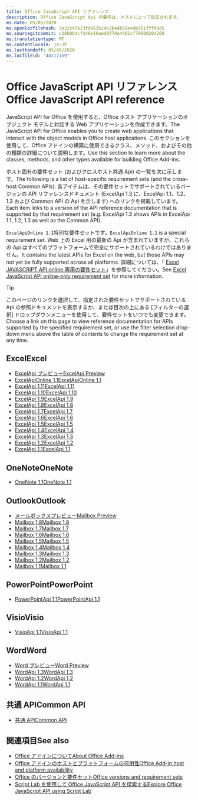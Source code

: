 ```yaml
---
title: Office JavaScript API リファレンス
description: Office JavaScript Api の要件は、ホストによって設定されます。
ms.date: 05/05/2020
ms.openlocfilehash: 3a32c47b23fd6635c4c2b44b58ee9b351fffd8d5
ms.sourcegitcommit: c38b0b4cf446e10aed0f7de4401cf7060020d260
ms.translationtype: MT
ms.contentlocale: ja-JP
ms.lasthandoff: 05/06/2020
ms.locfileid: "44117159"
---
```

# <a name="office-javascript-api-reference"></a><span data-ttu-id="e0420-103">Office JavaScript API リファレンス</span><span class="sxs-lookup"><span data-stu-id="e0420-103">Office JavaScript API reference</span></span>

<span data-ttu-id="e0420-104">JavaScript API for Office を使用すると、Office ホスト アプリケーションのオブジェクト モデルと対話する Web アプリケーションを作成できます。</span><span class="sxs-lookup"><span data-stu-id="e0420-104">The JavaScript API for Office enables you to create web applications that interact with the object models in Office host applications.</span></span> <span data-ttu-id="e0420-105">このセクションを使用して、Office アドインの構築に使用できるクラス、メソッド、およびその他の種類の詳細について説明します。</span><span class="sxs-lookup"><span data-stu-id="e0420-105">Use this section to learn more about the classes, methods, and other types available for building Office Add-ins.</span></span>

<span data-ttu-id="e0420-106">ホスト固有の要件セット (およびクロスホスト共通 Api) の一覧を次に示します。</span><span class="sxs-lookup"><span data-stu-id="e0420-106">The following is a list of host-specific requirement sets (and the cross-host Common APIs).</span></span> <span data-ttu-id="e0420-107">各アイテムは、その要件セットでサポートされているバージョンの API リファレンスドキュメント (ExcelApi 1.3 に、ExcelApi 1.1、1.2、1.3 および Common API の Api を示します) へのリンクを掲載しています。</span><span class="sxs-lookup"><span data-stu-id="e0420-107">Each item links to a version of the API reference documentation that is supported by that requirement set (e.g. ExcelApi 1.3 shows APIs in ExcelApi 1.1, 1.2, 1.3 as well as the Common API).</span></span>

<span data-ttu-id="e0420-108">`ExcelApiOnline 1.1`特別な要件セットです。</span><span class="sxs-lookup"><span data-stu-id="e0420-108">`ExcelApiOnline 1.1` is a special requirement set.</span></span> <span data-ttu-id="e0420-109">Web 上の Excel 用の最新の Api が含まれていますが、これらの Api はすべてのプラットフォームで完全にサポートされているわけではありません。</span><span class="sxs-lookup"><span data-stu-id="e0420-109">It contains the latest APIs for Excel on the web, but those APIs may not yet be fully supported across all platforms.</span></span> <span data-ttu-id="e0420-110">詳細については、「 [Excel JAVASCRIPT API online 専用の要件セット](/office/dev/add-ins/reference/requirement-sets/excel-api-online-requirement-set)」を参照してください。</span><span class="sxs-lookup"><span data-stu-id="e0420-110">See [Excel JavaScript API online-only requirement set](/office/dev/add-ins/reference/requirement-sets/excel-api-online-requirement-set) for more information.</span></span>

> [!TIP]
> <span data-ttu-id="e0420-111">このページのリンクを選択して、指定された要件セットでサポートされている Api の参照ドキュメントを表示するか、または目次の上にある [フィルターの選択] ドロップダウンメニューを使用して、要件セットをいつでも変更できます。</span><span class="sxs-lookup"><span data-stu-id="e0420-111">Choose a link on this page to view reference documentation for APIs supported by the specified requirement set, or use the filter selection drop-down menu above the table of contents to change the requirement set at any time.</span></span>

## <a name="excel"></a><span data-ttu-id="e0420-112">Excel</span><span class="sxs-lookup"><span data-stu-id="e0420-112">Excel</span></span>

- [<span data-ttu-id="e0420-113">ExcelApi プレビュー</span><span class="sxs-lookup"><span data-stu-id="e0420-113">ExcelApi Preview</span></span>](/javascript/api/excel?view=excel-js-preview)
- [<span data-ttu-id="e0420-114">ExcelApiOnline 1.1</span><span class="sxs-lookup"><span data-stu-id="e0420-114">ExcelApiOnline 1.1</span></span>](/javascript/api/excel?view=excel-js-online)
- [<span data-ttu-id="e0420-115">ExcelApi 1.11</span><span class="sxs-lookup"><span data-stu-id="e0420-115">ExcelApi 1.11</span></span>](/javascript/api/excel?view=excel-js-1.11)
- [<span data-ttu-id="e0420-116">ExcelApi 1.10</span><span class="sxs-lookup"><span data-stu-id="e0420-116">ExcelApi 1.10</span></span>](/javascript/api/excel?view=excel-js-1.10)
- [<span data-ttu-id="e0420-117">ExcelApi 1.9</span><span class="sxs-lookup"><span data-stu-id="e0420-117">ExcelApi 1.9</span></span>](/javascript/api/excel?view=excel-js-1.9)
- [<span data-ttu-id="e0420-118">ExcelApi 1.8</span><span class="sxs-lookup"><span data-stu-id="e0420-118">ExcelApi 1.8</span></span>](/javascript/api/excel?view=excel-js-1.8)
- [<span data-ttu-id="e0420-119">ExcelApi 1.7</span><span class="sxs-lookup"><span data-stu-id="e0420-119">ExcelApi 1.7</span></span>](/javascript/api/excel?view=excel-js-1.7)
- [<span data-ttu-id="e0420-120">ExcelApi 1.6</span><span class="sxs-lookup"><span data-stu-id="e0420-120">ExcelApi 1.6</span></span>](/javascript/api/excel?view=excel-js-1.6)
- [<span data-ttu-id="e0420-121">ExcelApi 1.5</span><span class="sxs-lookup"><span data-stu-id="e0420-121">ExcelApi 1.5</span></span>](/javascript/api/excel?view=excel-js-1.5)
- [<span data-ttu-id="e0420-122">ExcelApi 1.4</span><span class="sxs-lookup"><span data-stu-id="e0420-122">ExcelApi 1.4</span></span>](/javascript/api/excel?view=excel-js-1.4)
- [<span data-ttu-id="e0420-123">ExcelApi 1.3</span><span class="sxs-lookup"><span data-stu-id="e0420-123">ExcelApi 1.3</span></span>](/javascript/api/excel?view=excel-js-1.3)
- [<span data-ttu-id="e0420-124">ExcelApi 1.2</span><span class="sxs-lookup"><span data-stu-id="e0420-124">ExcelApi 1.2</span></span>](/javascript/api/excel?view=excel-js-1.2)
- [<span data-ttu-id="e0420-125">ExcelApi 1.1</span><span class="sxs-lookup"><span data-stu-id="e0420-125">ExcelApi 1.1</span></span>](/javascript/api/excel?view=excel-js-1.1)

## <a name="onenote"></a><span data-ttu-id="e0420-126">OneNote</span><span class="sxs-lookup"><span data-stu-id="e0420-126">OneNote</span></span>

- [<span data-ttu-id="e0420-127">OneNote 1.1</span><span class="sxs-lookup"><span data-stu-id="e0420-127">OneNote 1.1</span></span>](/javascript/api/onenote?view=onenote-js-1.1)

## <a name="outlook"></a><span data-ttu-id="e0420-128">Outlook</span><span class="sxs-lookup"><span data-stu-id="e0420-128">Outlook</span></span>

- [<span data-ttu-id="e0420-129">メールボックスプレビュー</span><span class="sxs-lookup"><span data-stu-id="e0420-129">Mailbox Preview</span></span>](/javascript/api/outlook?view=outlook-js-preview)
- [<span data-ttu-id="e0420-130">Mailbox 1.8</span><span class="sxs-lookup"><span data-stu-id="e0420-130">Mailbox 1.8</span></span>](/javascript/api/outlook?view=outlook-js-1.8)
- [<span data-ttu-id="e0420-131">Mailbox 1.7</span><span class="sxs-lookup"><span data-stu-id="e0420-131">Mailbox 1.7</span></span>](/javascript/api/outlook?view=outlook-js-1.7)
- [<span data-ttu-id="e0420-132">Mailbox 1.6</span><span class="sxs-lookup"><span data-stu-id="e0420-132">Mailbox 1.6</span></span>](/javascript/api/outlook?view=outlook-js-1.6)
- [<span data-ttu-id="e0420-133">Mailbox 1.5</span><span class="sxs-lookup"><span data-stu-id="e0420-133">Mailbox 1.5</span></span>](/javascript/api/outlook?view=outlook-js-1.5)
- [<span data-ttu-id="e0420-134">Mailbox 1.4</span><span class="sxs-lookup"><span data-stu-id="e0420-134">Mailbox 1.4</span></span>](/javascript/api/outlook?view=outlook-js-1.4)
- [<span data-ttu-id="e0420-135">Mailbox 1.3</span><span class="sxs-lookup"><span data-stu-id="e0420-135">Mailbox 1.3</span></span>](/javascript/api/outlook?view=outlook-js-1.3)
- [<span data-ttu-id="e0420-136">Mailbox 1.2</span><span class="sxs-lookup"><span data-stu-id="e0420-136">Mailbox 1.2</span></span>](/javascript/api/outlook?view=outlook-js-1.2)
- [<span data-ttu-id="e0420-137">Mailbox 1.1</span><span class="sxs-lookup"><span data-stu-id="e0420-137">Mailbox 1.1</span></span>](/javascript/api/outlook?view=outlook-js-1.1)

## <a name="powerpoint"></a><span data-ttu-id="e0420-138">PowerPoint</span><span class="sxs-lookup"><span data-stu-id="e0420-138">PowerPoint</span></span>

- [<span data-ttu-id="e0420-139">PowerPointApi 1.1</span><span class="sxs-lookup"><span data-stu-id="e0420-139">PowerPointApi 1.1</span></span>](/javascript/api/powerpoint?view=powerpoint-js-1.1)

## <a name="visio"></a><span data-ttu-id="e0420-140">Visio</span><span class="sxs-lookup"><span data-stu-id="e0420-140">Visio</span></span>

- [<span data-ttu-id="e0420-141">VisioApi 1.1</span><span class="sxs-lookup"><span data-stu-id="e0420-141">VisioApi 1.1</span></span>](/javascript/api/visio?view=visio-js-1.1)

## <a name="word"></a><span data-ttu-id="e0420-142">Word</span><span class="sxs-lookup"><span data-stu-id="e0420-142">Word</span></span>

- [<span data-ttu-id="e0420-143">Word プレビュー</span><span class="sxs-lookup"><span data-stu-id="e0420-143">Word Preview</span></span>](/javascript/api/word?view=word-js-preview)
- [<span data-ttu-id="e0420-144">WordApi 1.3</span><span class="sxs-lookup"><span data-stu-id="e0420-144">WordApi 1.3</span></span>](/javascript/api/word?view=word-js-1.3)
- [<span data-ttu-id="e0420-145">WordApi 1.2</span><span class="sxs-lookup"><span data-stu-id="e0420-145">WordApi 1.2</span></span>](/javascript/api/word?view=word-js-1.2)
- [<span data-ttu-id="e0420-146">WordApi 1.1</span><span class="sxs-lookup"><span data-stu-id="e0420-146">WordApi 1.1</span></span>](/javascript/api/word?view=word-js-1.1)

## <a name="common-api"></a><span data-ttu-id="e0420-147">共通 API</span><span class="sxs-lookup"><span data-stu-id="e0420-147">Common API</span></span>

- [<span data-ttu-id="e0420-148">共通 API</span><span class="sxs-lookup"><span data-stu-id="e0420-148">Common API</span></span>](/javascript/api/office?view=common-js)

## <a name="see-also"></a><span data-ttu-id="e0420-149">関連項目</span><span class="sxs-lookup"><span data-stu-id="e0420-149">See also</span></span>

- [<span data-ttu-id="e0420-150">Office アドインについて</span><span class="sxs-lookup"><span data-stu-id="e0420-150">About Office Add-ins</span></span>](/office/dev/add-ins/overview)
- [<span data-ttu-id="e0420-151">Office アドインのホストとプラットフォームの可用性</span><span class="sxs-lookup"><span data-stu-id="e0420-151">Office Add-in host and platform availability</span></span>](/office/dev/add-ins/overview/office-add-in-availability)
- [<span data-ttu-id="e0420-152">Office のバージョンと要件セット</span><span class="sxs-lookup"><span data-stu-id="e0420-152">Office versions and requirement sets</span></span>](/office/dev/add-ins/develop/office-versions-and-requirement-sets)
- [<span data-ttu-id="e0420-153">Script Lab を使用して Office JavaScript API を探索する</span><span class="sxs-lookup"><span data-stu-id="e0420-153">Explore Office JavaScript API using Script Lab</span></span>](/office/dev/add-ins/overview/explore-with-script-lab)
